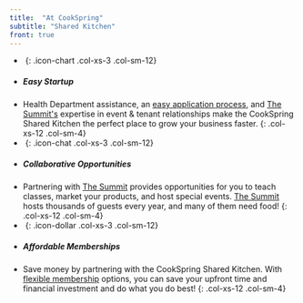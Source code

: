```yaml
---
title:  "At CookSpring"
subtitle: "Shared Kitchen"
front: true
---
```

- _&nbsp;_{: .icon-chart .col-xs-3 .col-sm-12}
- ##### Easy Startup #####
- Health Department assistance, an [easy application process](https://airtable.com/shrxBN9FCWFMgdRyC), and [The Summit's](http://thesummitfw.com) expertise in event & tenant relationships make the CookSpring Shared Kitchen the perfect place to grow your business faster.
{: .col-xs-12 .col-sm-4}
- _&nbsp;_{: .icon-chat .col-xs-3 .col-sm-12}
- ##### Collaborative Opportunities #####
- Partnering with [The Summit](http://thesummitfw.com) provides opportunities for you to teach classes, market your products, and host special events. [The Summit](http://thesummitfw.com) hosts thousands of guests every year, and many of them need food!
{: .col-xs-12 .col-sm-4}
- _&nbsp;_{: .icon-dollar .col-xs-3 .col-sm-12}
- ##### Affordable Memberships #####
- Save money by partnering with the CookSpring Shared Kitchen. With [flexible membership](#memberships) options, you can save your upfront time and financial investment and do what you do best!
{: .col-xs-12 .col-sm-4}